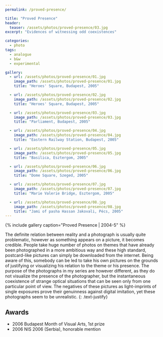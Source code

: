 ```yaml
---
permalink: /proved-presence/

title: "Proved Presence"
header:
  teaser: /assets/photos/proved-presence/03.jpg
excerpt: "Evidences of witnessing odd coexistences"

categories:
  - photo
tags:
  - analogue
  - b&w
  - experimental

gallery:
  - url: /assets/photos/proved-presence/01.jpg
    image_path: /assets/photos/proved-presence/01.jpg
    title: "Heroes' Square, Budapest, 2005"

  - url: /assets/photos/proved-presence/02.jpg
    image_path: /assets/photos/proved-presence/02.jpg
    title: "Heroes' Square, Budapest, 2005"

  - url: /assets/photos/proved-presence/03.jpg
    image_path: /assets/photos/proved-presence/03.jpg
    title: "Parliament, Budapest, 2005"

  - url: /assets/photos/proved-presence/04.jpg
    image_path: /assets/photos/proved-presence/04.jpg
    title: "Eastern Railway Station, Budapest, 2005"

  - url: /assets/photos/proved-presence/05.jpg
    image_path: /assets/photos/proved-presence/05.jpg
    title: "Basilica, Esztergom, 2005"

  - url: /assets/photos/proved-presence/06.jpg
    image_path: /assets/photos/proved-presence/06.jpg
    title: "Dome Square, Szeged, 2005"

  - url: /assets/photos/proved-presence/07.jpg
    image_path: /assets/photos/proved-presence/07.jpg
    title: "Marie Valerie Bridge, Esztergom, 2005"

  - url: /assets/photos/proved-presence/08.jpg
    image_path: /assets/photos/proved-presence/08.jpg
    title: "Jami of pasha Hassan Jakovali, Pécs, 2005"
---
```


{% include gallery caption="Proved Presence \| 2004-5" %}

The definite relation between reality and a photograph is usually quite
problematic, however as something appears on a picture, it becomes credible.
People take huge number of photos on themes that have already been photographed
in a more ambitious way and these high standard, postcard-like pictures can
simply be downloaded from the internet. Being aware of this, somebody can be
led to take his own pictures on the grounds of justifying or visualizing his
relation to the theme or his presence. The purpose of the photographs in my
series are however different, as they do not visualize the presence of the
photographer, but the instantaneous coexistence of strange optical situations
that can be seen only from one particular point of view. The negatives of these
pictures as light-imprints of single exposures prove their genuinness against
digital imitation, yet these photographs seem to be unrealistic.
{: .text-justify}

## Awards

- 2006  Budapest Month of Visual Arts, 1st prize
- 2006  NIS 2006 (Serbia), honorable mention
